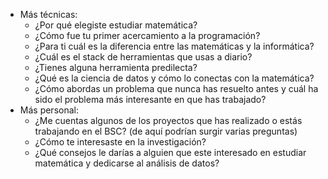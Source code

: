 - Más técnicas:
	- ¿Por qué elegiste estudiar matemática?
	- ¿Cómo fue tu primer acercamiento a la programación?
	- ¿Para ti cuál es la diferencia entre las matemáticas y la informática?
	- ¿Cuál es el stack de herramientas que usas a diario?
	- ¿Tienes alguna herramienta predilecta?
	- ¿Qué es la ciencia de datos y cómo lo conectas con la matemática?
	- ¿Cómo abordas un problema que nunca has resuelto antes y cuál ha sido el problema más interesante en que has trabajado?
- Más personal:
	- ¿Me cuentas algunos de los proyectos que has realizado  o estás trabajando en el BSC? (de aquí podrían surgir varias preguntas)
	- ¿Cómo te interesaste en la investigación?
	- ¿Qué consejos le darías a alguien que este interesado en estudiar matemática y dedicarse al análisis de datos?